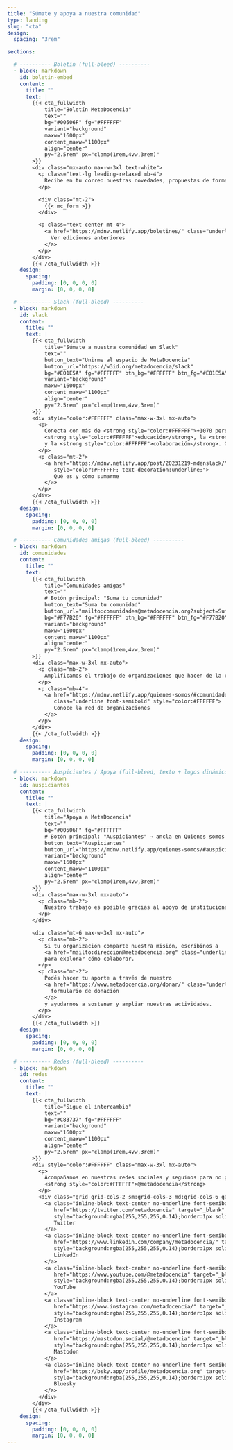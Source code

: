 ```yaml
---
title: "Súmate y apoya a nuestra comunidad"
type: landing
slug: "cta"
design:
  spacing: "3rem"

sections:

  # ---------- Boletín (full-bleed) ----------
  - block: markdown
    id: boletin-embed
    content:
      title: ""
      text: |
        {{< cta_fullwidth
            title="Boletín MetaDocencia"
            text=""
            bg="#00506F" fg="#FFFFFF"
            variant="background"
            maxw="1600px"
            content_maxw="1100px"
            align="center"
            py="2.5rem" px="clamp(1rem,4vw,3rem)"
        >}}
        <div class="mx-auto max-w-3xl text-white">
          <p class="text-lg leading-relaxed mb-4">
            Recibe en tu correo nuestras novedades, propuestas de formación, oportunidades y eventos de interés.
          </p>

          <div class="mt-2">
            {{< mc_form >}}
          </div>

          <p class="text-center mt-4">
            <a href="https://mdnv.netlify.app/boletines/" class="underline font-semibold" style="color:#FFFFFF">
              Ver ediciones anteriores
            </a>
          </p>
        </div>
        {{< /cta_fullwidth >}}
    design:
      spacing:
        padding: [0, 0, 0, 0]
        margin: [0, 0, 0, 0]

  # ---------- Slack (full-bleed) ----------
  - block: markdown
    id: slack
    content:
      title: ""
      text: |
        {{< cta_fullwidth
            title="Súmate a nuestra comunidad en Slack"
            text=""
            button_text="Unirme al espacio de MetaDocencia"
            button_url="https://w3id.org/metadocencia/slack"
            bg="#E01E5A" fg="#FFFFFF" btn_bg="#FFFFFF" btn_fg="#E01E5A"
            variant="background"
            maxw="1600px"
            content_maxw="1100px"
            align="center"
            py="2.5rem" px="clamp(1rem,4vw,3rem)"
        >}}
        <div style="color:#FFFFFF" class="max-w-3xl mx-auto">
          <p>
            Conecta con más de <strong style="color:#FFFFFF">+1070 personas</strong> que comparten interés por la
            <strong style="color:#FFFFFF">educación</strong>, la <strong style="color:#FFFFFF">ciencia abierta</strong>
            y la <strong style="color:#FFFFFF">colaboración</strong>. Comparte experiencias, aprende de otros y participa de conversaciones que inspiran nuevas ideas.
          </p>
          <p class="mt-2">
            <a href="https://mdnv.netlify.app/post/20231219-mdenslack/"
               style="color:#FFFFFF; text-decoration:underline;">
               Qué es y cómo sumarme
            </a>
          </p>
        </div>
        {{< /cta_fullwidth >}}
    design:
      spacing:
        padding: [0, 0, 0, 0]
        margin: [0, 0, 0, 0]

  # ---------- Comunidades amigas (full-bleed) ----------
  - block: markdown
    id: comunidades
    content:
      title: ""
      text: |
        {{< cta_fullwidth
            title="Comunidades amigas"
            text=""
            # Botón principal: "Suma tu comunidad"
            button_text="Suma tu comunidad"
            button_url="mailto:comunidades@metadocencia.org?subject=Sumar%20mi%20comunidad"
            bg="#F77B20" fg="#FFFFFF" btn_bg="#FFFFFF" btn_fg="#F77B20"
            variant="background"
            maxw="1600px"
            content_maxw="1100px"
            align="center"
            py="2.5rem" px="clamp(1rem,4vw,3rem)"
        >}}
        <div class="max-w-3xl mx-auto">
          <p class="mb-2">
            Amplificamos el trabajo de organizaciones que hacen de la ciencia abierta un esfuerzo global, colectivo y comunitario.
          </p>
          <p class="mb-4">
            <a href="https://mdnv.netlify.app/quienes-somos/#comunidades-amigas"
               class="underline font-semibold" style="color:#FFFFFF">
               Conoce la red de organizaciones
            </a>
          </p>
        </div>
        {{< /cta_fullwidth >}}
    design:
      spacing:
        padding: [0, 0, 0, 0]
        margin: [0, 0, 0, 0]

  # ---------- Auspiciantes / Apoya (full-bleed, texto + logos dinámicos) ----------
  - block: markdown
    id: auspiciantes
    content:
      title: ""
      text: |
        {{< cta_fullwidth
            title="Apoya a MetaDocencia"
            text=""
            bg="#00506F" fg="#FFFFFF"
            # Botón principal: "Auspiciantes" → ancla en Quienes somos
            button_text="Auspiciantes"
            button_url="https://mdnv.netlify.app/quienes-somos/#auspiciantes"
            variant="background"
            maxw="1600px"
            content_maxw="1100px"
            align="center"
            py="2.5rem" px="clamp(1rem,4vw,3rem)"
        >}}
        <div class="max-w-3xl mx-auto">
          <p class="mb-2">
            Nuestro trabajo es posible gracias al apoyo de instituciones y organizaciones que comparten nuestra misión.
          </p>
        </div>

        <div class="mt-6 max-w-3xl mx-auto">
          <p class="mb-2">
            Si tu organización comparte nuestra misión, escribinos a
            <a href="mailto:direccion@metadocencia.org" class="underline font-semibold" style="color:#FFFFFF">direccion@metadocencia.org</a>
            para explorar cómo colaborar.
          </p>
          <p class="mt-2">
            Podés hacer tu aporte a través de nuestro
            <a href="https://www.metadocencia.org/donar/" class="underline font-semibold" style="color:#FFFFFF">
              formulario de donación
            </a>
            y ayudarnos a sostener y ampliar nuestras actividades.
          </p>
        </div>
        {{< /cta_fullwidth >}}
    design:
      spacing:
        padding: [0, 0, 0, 0]
        margin: [0, 0, 0, 0]

  # ---------- Redes (full-bleed) ----------
  - block: markdown
    id: redes
    content:
      title: ""
      text: |
        {{< cta_fullwidth
            title="Sigue el intercambio"
            text=""
            bg="#C83737" fg="#FFFFFF"
            variant="background"
            maxw="1600px"
            content_maxw="1100px"
            align="center"
            py="2.5rem" px="clamp(1rem,4vw,3rem)"
        >}}
        <div style="color:#FFFFFF" class="max-w-3xl mx-auto">
          <p>
            Acompañanos en nuestras redes sociales y seguinos para no perderte novedades, debates y recursos:
            <strong style="color:#FFFFFF">@metadocencia</strong>
          </p>
          <div class="grid grid-cols-2 sm:grid-cols-3 md:grid-cols-6 gap-3 mt-3">
            <a class="inline-block text-center no-underline font-semibold px-3 py-2 rounded-full"
               href="https://twitter.com/metadocencia" target="_blank" rel="noopener"
               style="background:rgba(255,255,255,0.14);border:1px solid rgba(255,255,255,0.35);color:#FFFFFF;">
               Twitter
            </a>
            <a class="inline-block text-center no-underline font-semibold px-3 py-2 rounded-full"
               href="https://www.linkedin.com/company/metadocencia/" target="_blank" rel="noopener"
               style="background:rgba(255,255,255,0.14);border:1px solid rgba(255,255,255,0.35);color:#FFFFFF;">
               LinkedIn
            </a>
            <a class="inline-block text-center no-underline font-semibold px-3 py-2 rounded-full"
               href="https://www.youtube.com/@metadocencia" target="_blank" rel="noopener"
               style="background:rgba(255,255,255,0.14);border:1px solid rgba(255,255,255,0.35);color:#FFFFFF;">
               YouTube
            </a>
            <a class="inline-block text-center no-underline font-semibold px-3 py-2 rounded-full"
               href="https://www.instagram.com/metadocencia/" target="_blank" rel="noopener"
               style="background:rgba(255,255,255,0.14);border:1px solid rgba(255,255,255,0.35);color:#FFFFFF;">
               Instagram
            </a>
            <a class="inline-block text-center no-underline font-semibold px-3 py-2 rounded-full"
               href="https://mastodon.social/@metadocencia" target="_blank" rel="me noopener"
               style="background:rgba(255,255,255,0.14);border:1px solid rgba(255,255,255,0.35);color:#FFFFFF;">
               Mastodon
            </a>
            <a class="inline-block text-center no-underline font-semibold px-3 py-2 rounded-full"
               href="https://bsky.app/profile/metadocencia.org" target="_blank" rel="noopener"
               style="background:rgba(255,255,255,0.14);border:1px solid rgba(255,255,255,0.35);color:#FFFFFF;">
               Bluesky
            </a>
          </div>
        </div>
        {{< /cta_fullwidth >}}
    design:
      spacing:
        padding: [0, 0, 0, 0]
        margin: [0, 0, 0, 0]
---
```

